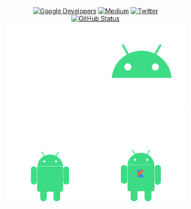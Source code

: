 <p align="center">
<a href="https://devlibrary.withgoogle.com/authors/rhymezxcode"><img alt="Google Developers" src="https://rhymezxcode.github.io/rhymezxcode/badges/google-devlib.svg"></a>
<a href="https://medium.com/@awodirebabajidesamuel"><img alt="Medium" src="https://rhymezxcode.github.io/rhymezxcode/badges/Story-Medium.svg"/></a>
<a href="https://twitter.com/rhymezx_code"><img alt="Twitter" src="https://rhymezxcode.github.io/rhymezxcode/badges/twitter.svg"/></a><br/>
<a href="https://github.com/rhymezxcode"><img alt="GitHub Status" src="https://github-readme-stats.vercel.app/api?username=rhymezxcode&show=contribs&show_icons=true&include_all_commits=true&count_private=true&theme=default"/></a>
 <br/>
<img src="https://github.com/RhymezxCode/rhymezxcode/blob/master/android.gif" width="200" height="200"/>
<img src="https://github.com/RhymezxCode/rhymezxcode/blob/master/android-11-animated-logo.gif" width="200" height="200"/>
<img src="https://github.com/RhymezxCode/rhymezxcode/blob/master/android-jetpack.gif" width="200" height="200"/>
<img src="https://github.com/RhymezxCode/rhymezxcode/blob/master/kotlin-android.gif" width="200" height="200"/>
</p>

